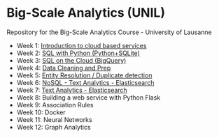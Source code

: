 # Big-Scale Analytics (UNIL)
Repository for the Big-Scale Analytics Course - University of Lausanne

- Week 1: [Introduction to cloud based services](week1)
- Week 2: [SQL with Python (Python+SQLite)](week2)
- Week 3: [SQL on the Cloud (BigQuery)](week3)
- Week 4: [Data Cleaning and Prep](week4)
- Week 5: [Entity Resolution / Duplicate detection](week5)
- Week 6: [NoSQL - Text Analytics - Elasticsearch](week6)
- Week 7: [Text Analytics - Elasticsearch](week7)
- Week 8: Building a web service with Python Flask
- Week 9: Association Rules
- Week 10: Docker 
- Week 11: Neural Networks
- Week 12: Graph Analytics

